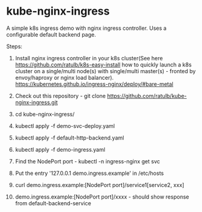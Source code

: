 # kube-nginx-ingress
A simple k8s ingress demo with nginx ingress controller. Uses a configurable default backend page.

Steps:

1) Install nginx ingress controller in your k8s cluster(See here https://github.com/ratulb/k8s-easy-install how to quickly launch a k8s cluster on a single/multi node(s) with single/multi master(s) - fronted by envoy/haproxy or nginx load balancer).
https://kubernetes.github.io/ingress-nginx/deploy/#bare-metal

2) Check out this repository - git clone https://github.com/ratulb/kube-nginx-ingress.git

3) cd kube-nginx-ingress/
 
4) kubectl apply -f demo-svc-deploy.yaml

5) kubectl apply -f default-http-backend.yaml

6) kubectl apply -f demo-ingress.yaml

7) Find the NodePort port - kubectl -n ingress-nginx get svc

8) Put the entry '127.0.0.1 demo.ingress.example' in /etc/hosts

9) curl demo.ingress.example:[NodePort port]/service1[service2, xxx]

10) demo.ingress.example:[NodePort port]/xxxx - should show response from default-backend-service
